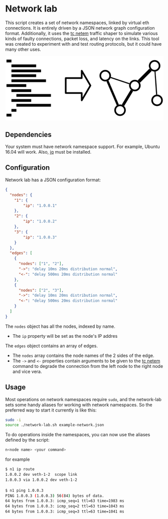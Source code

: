 # Network lab
This script creates a set of network namespaces, linked by virtual eth connections. It is entirely driven by a JSON network graph configuration format. Additionally, it uses the [tc netem](http://man7.org/linux/man-pages/man8/tc-netem.8.html) traffic shaper to simulate various kinds of faulty connections, packet loss, and latency on the links. This tool was created to experiment with and test routing protocols, but it could have many other uses.

![JSON to network diagram](/network-lab.png)

## Dependencies
Your system must have network namespace support. For example, Ubuntu 16.04 will work. Also, [jq](https://stedolan.github.io/jq/) must be installed.

## Configuration
Network lab has a JSON configuration format:

```json
{
  "nodes": {
    "1": {
        "ip": "1.0.0.1"
    },
    "2": {
        "ip": "1.0.0.2"
    },
    "3": {
        "ip": "1.0.0.3"
    }
  },
  "edges": [
    {
      "nodes": ["1", "2"],
      "->": "delay 10ms 20ms distribution normal",
      "<-": "delay 500ms 20ms distribution normal"
    },
    {
      "nodes": ["2", "3"],
      "->": "delay 10ms 20ms distribution normal",
      "<-": "delay 500ms 20ms distribution normal"
    }
  ]
}

```

The `nodes` object has all the nodes, indexed by name.
- The `ip` property will be set as the node's IP addres

The `edges` object contains an array of edges.
- The `nodes` array contains the node names of the 2 sides of the edge.
- The `->` and `<-` properties contain arguments to be given to the [tc netem](http://man7.org/linux/man-pages/man8/tc-netem.8.html) command to degrade the connection from the left node to the right node and vice vera.

## Usage
Most operations on network namespaces require `sudo`, and the network-lab sets some handy aliases for working with network namespaces. So the preferred way to start it currently is like this:

```bash
sudo -i
source ./network-lab.sh example-network.json
```

To do operations inside the namespaces, you can now use the aliases defined by the script:

```bash
n<node name> <your command>
```
for example
```bash
$ n1 ip route
1.0.0.2 dev veth-1-2  scope link 
1.0.0.3 via 1.0.0.2 dev veth-1-2

$ n1 ping 1.0.0.3
PING 1.0.0.3 (1.0.0.3) 56(84) bytes of data.
64 bytes from 1.0.0.3: icmp_seq=1 ttl=63 time=1983 ms
64 bytes from 1.0.0.3: icmp_seq=2 ttl=63 time=1043 ms
64 bytes from 1.0.0.3: icmp_seq=3 ttl=63 time=1041 ms
```
